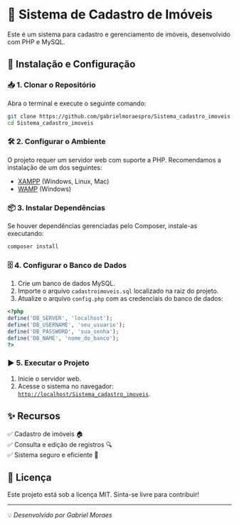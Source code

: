 # 📌 Sistema de Cadastro de Imóveis

Este é um sistema para cadastro e gerenciamento de imóveis, desenvolvido com PHP e MySQL.

## 🚀 Instalação e Configuração

### 📥 1. Clonar o Repositório

Abra o terminal e execute o seguinte comando:

```bash
git clone https://github.com/gabrielmoraespro/Sistema_cadastro_imoveis.git
cd Sistema_cadastro_imoveis
```

### 🛠 2. Configurar o Ambiente

O projeto requer um servidor web com suporte a PHP. Recomendamos a instalação de um dos seguintes:

- [XAMPP](https://www.apachefriends.org/pt_br/index.html) (Windows, Linux, Mac)
- [WAMP](https://www.wampserver.com/en/) (Windows)

### 📦 3. Instalar Dependências

Se houver dependências gerenciadas pelo Composer, instale-as executando:

```bash
composer install
```

### 🗄 4. Configurar o Banco de Dados

1. Crie um banco de dados MySQL.
2. Importe o arquivo `cadastroimoveis.sql` localizado na raiz do projeto.
3. Atualize o arquivo `config.php` com as credenciais do banco de dados:

```php
<?php
define('DB_SERVER', 'localhost');
define('DB_USERNAME', 'seu_usuario');
define('DB_PASSWORD', 'sua_senha');
define('DB_NAME', 'nome_do_banco');
?>
```

### ▶️ 5. Executar o Projeto

1. Inicie o servidor web.
2. Acesse o sistema no navegador: [`http://localhost/Sistema_cadastro_imoveis`](http://localhost/Sistema_cadastro_imoveis).

## ✨ Recursos

✅ Cadastro de imóveis 🏠  
✅ Consulta e edição de registros 🔍  
✅ Sistema seguro e eficiente 🔐

## 📝 Licença

Este projeto está sob a licença MIT. Sinta-se livre para contribuir!

---
💡 *Desenvolvido por Gabriel Moraes*

